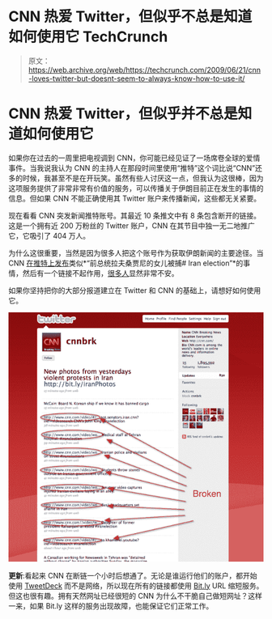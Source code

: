 # CNN 热爱 Twitter，但似乎不总是知道如何使用它 TechCrunch

> 原文：<https://web.archive.org/web/https://techcrunch.com/2009/06/21/cnn-loves-twitter-but-doesnt-seem-to-always-know-how-to-use-it/>

# CNN 热爱 Twitter，但似乎并不总是知道如何使用它

如果你在过去的一周里把电视调到 CNN，你可能已经见证了一场席卷全球的爱情事件。当我说我认为 CNN 的主持人在那段时间里使用“推特”这个词比说“CNN”还多的时候，我甚至不是在开玩笑。虽然有些人讨厌这一点，但我认为这很棒，因为这项服务提供了非常非常有价值的服务，可以传播关于伊朗目前正在发生的事情的信息。但如果 CNN 不能正确使用其 Twitter 账户来传播新闻，这些都无关紧要。

现在看看 CNN 突发新闻推特账号。其最近 10 条推文中有 8 条包含断开的链接。这是一个拥有近 200 万粉丝的 Twitter 账户，CNN 在其节目中独一无二地推广它，它吸引了 404 万人。

为什么这很重要，当然是因为很多人把这个账号作为获取伊朗新闻的主要途径。当 CNN [在推特上发布](https://web.archive.org/web/20221006211751/http://twitter.com/cnnbrk/status/2268004254)类似*“前总统拉夫桑贾尼的女儿被捕# Iran election”*的事情，然后有一个链接不起作用，[很多人](https://web.archive.org/web/20221006211751/http://twitter.com/#search?q=cnnbrk%20broken)显然非常不安。

如果你坚持把你的大部分报道建立在 Twitter 和 CNN 的基础上，请想好如何使用它。

[![picture-123](img/408effe8e3a1d0e417a6c0e259cfcb4c.png "picture-123")](https://web.archive.org/web/20221006211751/https://beta.techcrunch.com/wp-content/uploads/2009/06/picture-123.png)

**更新**:看起来 CNN 在断链一个小时后想通了。无论是谁运行他们的账户，都开始使用 [TweetDeck](https://web.archive.org/web/20221006211751/http://tweetdeck.com/beta/) 而不是网络，所以现在所有的链接都使用 [Bit.ly](https://web.archive.org/web/20221006211751/http://bit.ly/) URL 缩短服务。但这也很有趣。拥有天然网址已经很短的 CNN 为什么不干脆自己做短网址？这样一来，如果 Bit.ly 这样的服务出现故障，也能保证它们正常工作。
